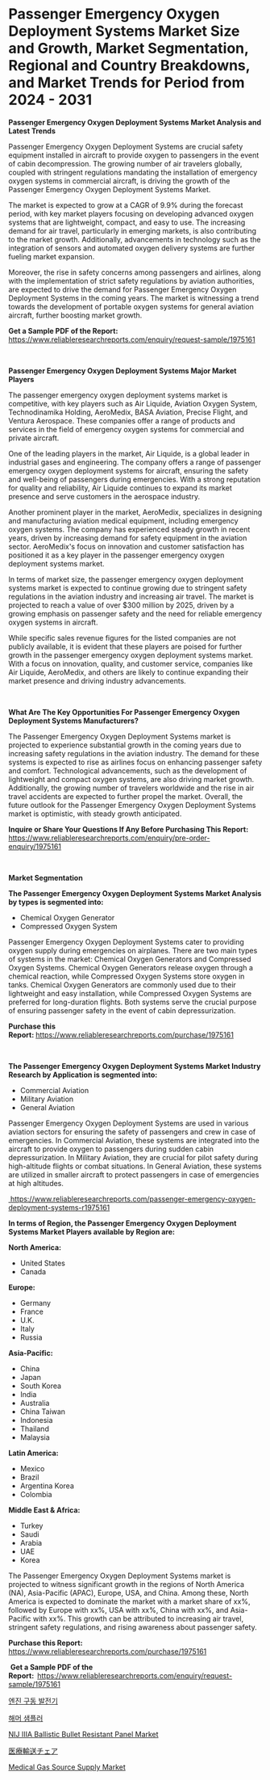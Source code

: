 <p><h1>Passenger Emergency Oxygen Deployment Systems Market Size and Growth, Market Segmentation, Regional and Country Breakdowns, and Market Trends for Period from 2024 -  2031</h1></p><p><strong>Passenger Emergency Oxygen Deployment Systems Market Analysis and Latest Trends</strong></p>
<p><p>Passenger Emergency Oxygen Deployment Systems are crucial safety equipment installed in aircraft to provide oxygen to passengers in the event of cabin decompression. The growing number of air travelers globally, coupled with stringent regulations mandating the installation of emergency oxygen systems in commercial aircraft, is driving the growth of the Passenger Emergency Oxygen Deployment Systems Market.</p><p>The market is expected to grow at a CAGR of 9.9% during the forecast period, with key market players focusing on developing advanced oxygen systems that are lightweight, compact, and easy to use. The increasing demand for air travel, particularly in emerging markets, is also contributing to the market growth. Additionally, advancements in technology such as the integration of sensors and automated oxygen delivery systems are further fueling market expansion.</p><p>Moreover, the rise in safety concerns among passengers and airlines, along with the implementation of strict safety regulations by aviation authorities, are expected to drive the demand for Passenger Emergency Oxygen Deployment Systems in the coming years. The market is witnessing a trend towards the development of portable oxygen systems for general aviation aircraft, further boosting market growth.</p></p>
<p><strong>Get a Sample PDF of the Report:&nbsp;</strong> <a href="https://www.reliableresearchreports.com/enquiry/request-sample/1975161">https://www.reliableresearchreports.com/enquiry/request-sample/1975161</a></p>
<p>&nbsp;</p>
<p><strong>Passenger Emergency Oxygen Deployment Systems Major Market Players</strong></p>
<p><p>The passenger emergency oxygen deployment systems market is competitive, with key players such as Air Liquide, Aviation Oxygen System, Technodinamika Holding, AeroMedix, BASA Aviation, Precise Flight, and Ventura Aerospace. These companies offer a range of products and services in the field of emergency oxygen systems for commercial and private aircraft.</p><p>One of the leading players in the market, Air Liquide, is a global leader in industrial gases and engineering. The company offers a range of passenger emergency oxygen deployment systems for aircraft, ensuring the safety and well-being of passengers during emergencies. With a strong reputation for quality and reliability, Air Liquide continues to expand its market presence and serve customers in the aerospace industry.</p><p>Another prominent player in the market, AeroMedix, specializes in designing and manufacturing aviation medical equipment, including emergency oxygen systems. The company has experienced steady growth in recent years, driven by increasing demand for safety equipment in the aviation sector. AeroMedix's focus on innovation and customer satisfaction has positioned it as a key player in the passenger emergency oxygen deployment systems market.</p><p>In terms of market size, the passenger emergency oxygen deployment systems market is expected to continue growing due to stringent safety regulations in the aviation industry and increasing air travel. The market is projected to reach a value of over $300 million by 2025, driven by a growing emphasis on passenger safety and the need for reliable emergency oxygen systems in aircraft.</p><p>While specific sales revenue figures for the listed companies are not publicly available, it is evident that these players are poised for further growth in the passenger emergency oxygen deployment systems market. With a focus on innovation, quality, and customer service, companies like Air Liquide, AeroMedix, and others are likely to continue expanding their market presence and driving industry advancements.</p></p>
<p>&nbsp;</p>
<p><strong>What Are The Key Opportunities For Passenger Emergency Oxygen Deployment Systems Manufacturers?</strong></p>
<p><p>The Passenger Emergency Oxygen Deployment Systems market is projected to experience substantial growth in the coming years due to increasing safety regulations in the aviation industry. The demand for these systems is expected to rise as airlines focus on enhancing passenger safety and comfort. Technological advancements, such as the development of lightweight and compact oxygen systems, are also driving market growth. Additionally, the growing number of travelers worldwide and the rise in air travel accidents are expected to further propel the market. Overall, the future outlook for the Passenger Emergency Oxygen Deployment Systems market is optimistic, with steady growth anticipated.</p></p>
<p><strong>Inquire or Share Your Questions If Any Before Purchasing This Report:</strong> <a href="https://www.reliableresearchreports.com/enquiry/pre-order-enquiry/1975161">https://www.reliableresearchreports.com/enquiry/pre-order-enquiry/1975161</a></p>
<p>&nbsp;</p>
<p><strong>Market Segmentation</strong></p>
<p><strong>The Passenger Emergency Oxygen Deployment Systems Market Analysis by types is segmented into:</strong></p>
<p><ul><li>Chemical Oxygen Generator</li><li>Compressed Oxygen System</li></ul></p>
<p><p>Passenger Emergency Oxygen Deployment Systems cater to providing oxygen supply during emergencies on airplanes. There are two main types of systems in the market: Chemical Oxygen Generators and Compressed Oxygen Systems. Chemical Oxygen Generators release oxygen through a chemical reaction, while Compressed Oxygen Systems store oxygen in tanks. Chemical Oxygen Generators are commonly used due to their lightweight and easy installation, while Compressed Oxygen Systems are preferred for long-duration flights. Both systems serve the crucial purpose of ensuring passenger safety in the event of cabin depressurization.</p></p>
<p><strong>Purchase this Report:&nbsp;</strong><a href="https://www.reliableresearchreports.com/purchase/1975161">https://www.reliableresearchreports.com/purchase/1975161</a></p>
<p>&nbsp;</p>
<p><strong>The Passenger Emergency Oxygen Deployment Systems Market Industry Research by Application is segmented into:</strong></p>
<p><ul><li>Commercial Aviation</li><li>Military Aviation</li><li>General Aviation</li></ul></p>
<p><p>Passenger Emergency Oxygen Deployment Systems are used in various aviation sectors for ensuring the safety of passengers and crew in case of emergencies. In Commercial Aviation, these systems are integrated into the aircraft to provide oxygen to passengers during sudden cabin depressurization. In Military Aviation, they are crucial for pilot safety during high-altitude flights or combat situations. In General Aviation, these systems are utilized in smaller aircraft to protect passengers in case of emergencies at high altitudes.</p></p>
<p><a href="https://www.reliableresearchreports.com/passenger-emergency-oxygen-deployment-systems-r1975161">&nbsp;https://www.reliableresearchreports.com/passenger-emergency-oxygen-deployment-systems-r1975161</a></p>
<p><strong>In terms of Region, the Passenger Emergency Oxygen Deployment Systems Market Players available by Region are:</strong></p>
<p>
    <p> <strong> North America: </strong>
        <ul>
            <li>United States</li>
            <li>Canada</li>
        </ul>
        </p> 
    <p> <strong> Europe: </strong>
        <ul>
            <li>Germany</li>
            <li>France</li>
            <li>U.K.</li>
            <li>Italy</li>
            <li>Russia</li>
        </ul>
        </p> 
    <p> <strong> Asia-Pacific: </strong>
        <ul>
            <li>China</li>
            <li>Japan</li>
            <li>South Korea</li>
            <li>India</li>
            <li>Australia</li>
            <li>China Taiwan</li>
            <li>Indonesia</li>
            <li>Thailand</li>
            <li>Malaysia</li>
        </ul>
        </p> 
    <p> <strong> Latin America: </strong>
        <ul>
            <li>Mexico</li>
            <li>Brazil</li>
            <li>Argentina Korea</li>
            <li>Colombia</li>
        </ul>
        </p> 
    <p> <strong> Middle East & Africa: </strong>
        <ul>
            <li>Turkey</li>
            <li>Saudi</li>
            <li>Arabia</li>
            <li>UAE</li>
            <li>Korea</li>
        </ul>
    </p>
    </p>
<p><p>The Passenger Emergency Oxygen Deployment Systems market is projected to witness significant growth in the regions of North America (NA), Asia-Pacific (APAC), Europe, USA, and China. Among these, North America is expected to dominate the market with a market share of xx%, followed by Europe with xx%, USA with xx%, China with xx%, and Asia-Pacific with xx%. This growth can be attributed to increasing air travel, stringent safety regulations, and rising awareness about passenger safety.</p></p>
<p><strong>Purchase this Report: </strong><a href="https://www.reliableresearchreports.com/purchase/1975161">https://www.reliableresearchreports.com/purchase/1975161</a></p>
<p>&nbsp;<strong>Get a Sample PDF of the Report:&nbsp;&nbsp;</strong><a href="https://www.reliableresearchreports.com/enquiry/request-sample/1975161">https://www.reliableresearchreports.com/enquiry/request-sample/1975161</a></p>
<p><strong></strong></p>
<p><p><a href="https://github.com/solomonbode85/Market-Research-Report-List-1/blob/main/191127441124.md">엔진 구동 발전기</a></p><p><a href="https://medium.com/@tarynhermanii/%ED%95%B4%EB%A8%B8-%EC%83%98%ED%94%8C%EB%9F%AC-%EC%8B%9C%EC%9E%A5-%EB%B6%84%EC%84%9D-%EA%B7%B8%EC%9D%98-cagr-%EC%8B%9C%EC%9E%A5-%EC%84%B8%EB%B6%84%ED%99%94-%EB%B0%8F-%EA%B8%80%EB%A1%9C%EB%B2%8C-%EC%82%B0%EC%97%85-%EA%B0%9C%EC%9A%94-364aa6713c99">해머 샘플러</a></p><p><a href="https://issuu.com/reportprime-2/docs/nij-iiia-ballistic-bullet-resistant-panel-market-s">NIJ IIIA Ballistic Bullet Resistant Panel Market</a></p><p><a href="https://medium.com/@hiramzulauf/%E5%8C%BB%E7%99%82%E7%94%A8%E8%BC%B8%E9%80%81%E7%94%A8%E6%A4%85%E5%AD%90%E5%B8%82%E5%A0%B4%E3%81%AE%E8%A6%8F%E6%A8%A1%E3%81%A8%E5%B8%82%E5%A0%B4%E5%8B%95%E5%90%91-%E5%AE%8C%E5%85%A8%E3%81%AA%E6%A5%AD%E7%95%8C%E6%A6%82%E8%A6%81-2024%E5%B9%B4%E3%81%8B%E3%82%892031%E5%B9%B4%E3%81%BE%E3%81%A7-69a65a9d25fb">医療輸送チェア</a></p><p><a href="https://www.linkedin.com/pulse/medical-gas-source-supply-market-key-successful-business-kesue?trackingId=SKDP%2FgxbpJdhfqsCu2bN2Q%3D%3D">Medical Gas Source Supply Market</a></p></p>